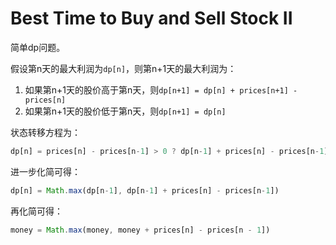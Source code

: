 # Best Time to Buy and Sell Stock II

简单dp问题。

假设第n天的最大利润为`dp[n]`，则第n+1天的最大利润为：

1. 如果第n+1天的股价高于第n天，则`dp[n+1] = dp[n] + prices[n+1] - prices[n]`
2. 如果第n+1天的股价低于第n天，则`dp[n+1] = dp[n]`

状态转移方程为：

```javascript
dp[n] = prices[n] - prices[n-1] > 0 ? dp[n-1] + prices[n] - prices[n-1] : dp[n-1]
```

进一步化简可得：

```javascript
dp[n] = Math.max(dp[n-1], dp[n-1] + prices[n] - prices[n-1])
```

再化简可得：

```javascript
money = Math.max(money, money + prices[n] - prices[n - 1])
```
